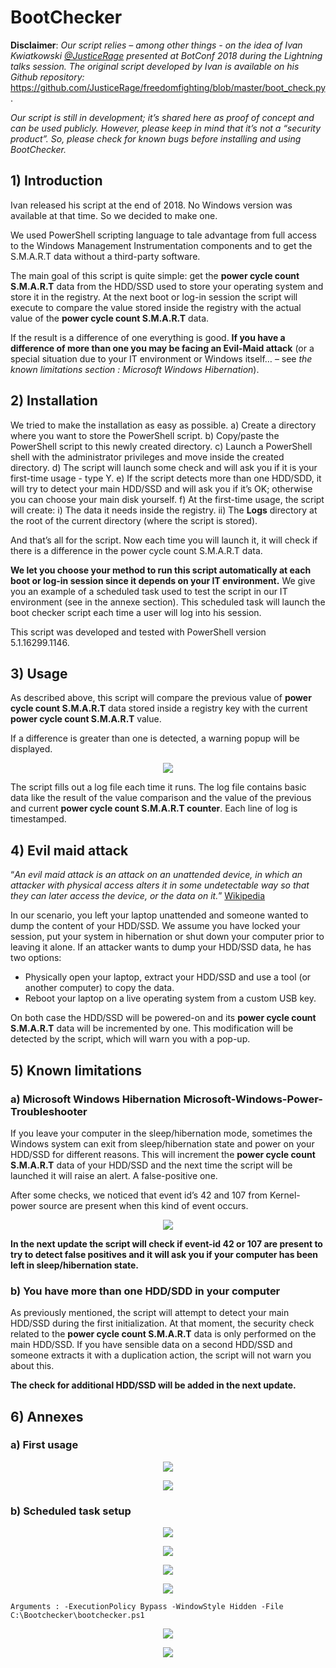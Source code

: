 # BootChecker

**Disclaimer**: _Our script relies – among other things - on the idea of Ivan Kwiatkowski [@JusticeRage](https://twitter.com/justicerage) presented at BotConf 2018 during the Lightning talks session. 
The original script developed by Ivan is available on his Github repository:_ https://github.com/JusticeRage/freedomfighting/blob/master/boot_check.py.

_Our script is still in development; it’s shared here as proof of concept and can be used publicly. However, please keep in mind that it’s not a “security product”. So, please check for known bugs before installing and using BootChecker._

## 1)	Introduction

Ivan released his script at the end of 2018. No Windows version was available at that time. So we decided to make one.

We used PowerShell scripting language to tale advantage from full access to the Windows Management Instrumentation components and to get the S.M.A.R.T data without a third-party software.

The main goal of this script is quite simple: get the **power cycle count S.M.A.R.T** data from the HDD/SSD used to store your operating system and store it in the registry. At the next boot or log-in session the script will execute to compare the value stored inside the registry with the actual value of the **power cycle count S.M.A.R.T** data. 

If the result is a difference of one everything is good. **If you have a difference of more than one you may be facing an Evil-Maid attack** (or a special situation due to your IT environment or Windows itself… – see *the known limitations section : Microsoft Windows Hibernation*).

## 2)	Installation

We tried to make the installation as easy as possible.
a)	Create a directory where you want to store the PowerShell script.
b)	Copy/paste the PowerShell script to this newly created directory.
c)	Launch a PowerShell shell with the administrator privileges and move inside the created directory.
d)	The script will launch some check and will ask you if it is your first-time usage - type Y.
e)	If the script detects more than one HDD/SDD, it will try to detect your main HDD/SSD and will ask you if it’s OK; otherwise you can choose your main disk yourself.
f)	At the first-time usage, the script will create:
i)	The data it needs inside the registry.
ii)	The **Logs** directory at the root of the current directory (where the script is stored).

And that’s all for the script. Now each time you will launch it, it will check if there is a difference in the power cycle count S.M.A.R.T data.

**We let you choose your method to run this script automatically at each boot or log-in session since it depends on your IT environment.** We give you an example of a scheduled task used to test the script in our IT environment (see in the annexe section). This scheduled task will launch the boot checker script each time a user will log into his session.

This script was developed and tested with PowerShell version 5.1.16299.1146.

## 3)	Usage

As described above, this script will compare the previous value of **power cycle count S.M.A.R.T** data stored inside a registry key with the current **power cycle count S.M.A.R.T** value.

If a difference is greater than one is detected, a warning popup will be displayed.

<p align="center">
  <img src="https://github.com/certsocietegenerale/BootChecker/blob/master/images/warningPopUp.png">
</p>

The script fills out a log file each time it runs. The log file contains basic data like the result of the value comparison and the value of the previous and current **power cycle count S.M.A.R.T counter**. Each line of log is timestamped.

## 4)	Evil maid attack

“*An evil maid attack is an attack on an unattended device, in which an attacker with physical access alters it in some undetectable way so that they can later access the device, or the data on it.*” [Wikipedia](https://en.wikipedia.org/wiki/Evil_maid_attack)

In our scenario, you left your laptop unattended and someone wanted to dump the content of your HDD/SSD. We assume you have locked your session, put your system in hibernation or shut down your computer prior to leaving it alone. If an attacker wants to dump your HDD/SSD data, he has two options: 
* Physically open your laptop, extract your HDD/SSD and use a tool (or another computer) to copy the data.
* Reboot your laptop on a live operating system from a custom USB key.

On both case the HDD/SSD will be powered-on and its **power cycle count S.M.A.R.T** data will be incremented by one. This modification will be detected by the script, which will warn you with a pop-up. 


## 5)	Known limitations

### a)	Microsoft Windows Hibernation Microsoft-Windows-Power-Troubleshooter

If you leave your computer in the sleep/hibernation mode, sometimes the Windows system can exit from sleep/hibernation state and power on your HDD/SSD for different reasons. This will increment the **power cycle count S.M.A.R.T** data of your HDD/SSD and the next time the script will be launched it will raise an alert. A false-positive one.

After some checks, we noticed that event id’s 42 and 107 from Kernel-power source are present when this kind of event occurs. 

<p align="center">
  <img src="https://github.com/certsocietegenerale/BootChecker/blob/master/images/event-log-example.png">
</p>

**In the next update the script will check if event-id 42 or 107 are present to try to detect false positives and it will ask you if your computer has been left in sleep/hibernation state.**

### b)	You have more than one HDD/SDD in your computer

As previously mentioned, the script will attempt to detect your main HDD/SSD during the first initialization. At that moment, the security check related to the **power cycle count S.M.A.R.T** data is only performed on the main HDD/SSD. If you have sensible data on a second HDD/SSD and someone extracts it with a duplication action, the script will not warn you about this.

**The check for additional HDD/SSD will be added in the next update.**

## 6) Annexes

### a) First usage

<p align="center">
  <img src="https://github.com/certsocietegenerale/BootChecker/blob/master/images/1st_usage_1.png">
</p>


<p align="center">
  <img src="https://github.com/certsocietegenerale/BootChecker/blob/master/images/1st_usage_2.png">
</p>


### b) Scheduled task setup


<p align="center">
  <img src="https://github.com/certsocietegenerale/BootChecker/blob/master/images/scheduled_task_1.png">
</p>


<p align="center">
  <img src="https://github.com/certsocietegenerale/BootChecker/blob/master/images/scheduled_task_2.png">
</p>


<p align="center">
  <img src="https://github.com/certsocietegenerale/BootChecker/blob/master/images/scheduled_task_3.png">
</p>


<p align="center">
  <img src="https://github.com/certsocietegenerale/BootChecker/blob/master/images/scheduled_task_4.png">
</p>



`Arguments : -ExecutionPolicy Bypass -WindowStyle Hidden -File C:\Bootchecker\bootchecker.ps1`



<p align="center">
  <img src="https://github.com/certsocietegenerale/BootChecker/blob/master/images/scheduled_task_5.png">
</p>


<p align="center">
  <img src="https://github.com/certsocietegenerale/BootChecker/blob/master/images/scheduled_task_6.png">
</p>
